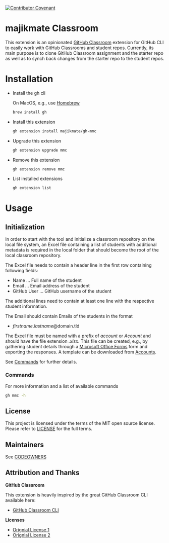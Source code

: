 [![Contributor Covenant](https://img.shields.io/badge/Contributor%20Covenant-2.1-4baaaa.svg)](CODE_OF_CONDUCT.md)

# majikmate Classroom

This extension is an opinionated [GitHub Classroom](https://classroom.github.com) extension for GitHub CLI to easily work with GitHub Classrooms and student repos. Currently, its main purpose is to clone GitHub Classroom assignment and the starter repo as well as to synch back changes from the starter repo to the student repos.

# Installation
- Install the gh cli

  On MacOS, e.g., use [Homebrew](https://brew.sh/)

  ```bash
  brew install gh
  ```

- Install this extension
  ```bash
  gh extension install majikmate/gh-mmc
  ```
- Upgrade this extension
  ```bash
  gh extension upgrade mmc
  ```

- Remove this extension
  ```bash
  gh extension remove mmc
  ```

- List installed extensions
  ```bash
  gh extension list
  ```

# Usage

## Initialization

In order to start with the tool and initialize a classroom repository on the local file system, an Excel file containing a list of students with additional metadata is required in the local folder that should become the root of the local classroom repository.

The Excel file needs to contain a header line in the first row containing following fields:
- Name         ... Full name of the student
- Email        ... Email address of the student
- GitHub User  ... GitHub username of the student

The additional lines need to contain at least one line with the respective student information.

The Email should contain Emails of the students in the format
- *firstname*.*lastname*@domain.tld

The Excel file must be named with a prefix of *account* or *Account* and should have the file extension *.xlsx*. This file can be created, e.g., by gathering student details through a [Microsoft Office Forms](http://forms.office.com/) form and exporting the responses. A template can be downloaded from [Accounts](res/accounts.xltx).

See [Commands](#commands) for further details.

### Commands

For more information and a list of available commands

```bash
gh mmc -h
```

## License

This project is licensed under the terms of the MIT open source license. Please refer to [LICENSE](LICENSE) for the full terms.

## Maintainers

See [CODEOWNERS](CODEOWNERS)

## Attribution and Thanks

**GitHub Classroom**

This extension is heavily inspired by the great GitHub Classroom CLI available here:

- [GitHub Classroom CLI](https://github.com/github/gh-classroom)

**Licenses**
- [Orignial License 1](LICENSE-1.txt)
- [Orignial License 2](LICENSE-2.txt)